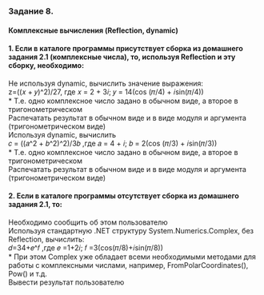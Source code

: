 <h3>Задание 8. 
<h4>Комплексные вычисления (Reflection, dynamic)</h4>
<h4>1. Если в каталоге программы присутствует сборка из домашнего задания 2.1 (комплексные числа), то, используя Reflection и эту сборку, необходимо: </h4>
Не используя dynamic, вычислить значение выражения:
<br>z=((𝑥 + 𝑦)^2)/27, где 𝑥 = 2 + 3𝑖; 𝑦 = 14(cos (𝜋/4) + 𝑖sin(𝜋/4))
<br>* Т.е. одно комплексное число задано в обычном виде, а второе в тригонометрическом
<br> Распечатать результат в обычном виде и в виде модуля и аргумента (тригонометрическом виде)
<br> Используя dynamic, вычислить
<br> 𝑐 = ((𝑎^2 + 𝑏^2)^2)/3𝑏 ,где 𝑎 = 4 + 𝑖; 𝑏 = 2(cos (𝜋/3) + 𝑖sin(𝜋/3))
<br>  * Т.е. одно комплексное число задано в обычном виде, а второе в тригонометрическом
<br> Распечатать результат в обычном виде и в виде модуля и аргумента (тригонометрическом виде)
<p>
<h4>2. Если в каталоге программы отсутствует сборка из домашнего задания 2.1, то: </h4>
Необходимо сообщить об этом пользователю
<br> Используя стандартную .NET структуру System.Numerics.Complex, без
Reflection, вычислить:
<br>𝑑=34+𝑒^𝑓 ,где 𝑒 =1+2𝑖; 𝑓 =3(cos(𝜋/8)+𝑖sin(𝜋/8))
<br>* При этом Complex уже обладает всеми необходимыми методами для работы с
комплексными числами, например, FromPolarCoordinates(), Pow() и т.д.
<br> Вывести результат пользователю
